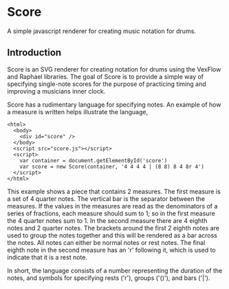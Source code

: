 Score
=====

A simple javascript renderer for creating music notation for drums.


Introduction
--------------------------------------------------

Score is an SVG renderer for creating notation for drums using the VexFlow and
Raphael libraries. The goal of Score is to provide a simple way of specifying
single-note scores for the purpose of practicing timing and improving a
musicians inner clock.

Score has a rudimentary language for specifying notes. An example of how a
measure is written helps illustrate the language,

```
<html>
  <body>
    <div id="score" />
  </body>
  <script src="score.js"></script>
  <script>
    var container = document.getElementById('score')
    var score = new Score(container, '4 4 4 4 | (8 8) 8 4 8r 4')
  </script>
</html>
```

This example shows a piece that contains 2 measures. The first measure is a set
of 4 quarter notes. The vertical bar is the separator between the measures.  If
the values in the measures are read as the denominators of a series of
fractions, each measure should sum to 1; so in the first measure the 4 quarter
notes sum to 1. In the second measure there are 4 eighth notes and 2 quarter
notes. The brackets around the first 2 eighth notes are used to group the notes
together and this will be rendered as a bar across the notes. All notes can
either be normal notes or rest notes. The final eighth note in the second
measure has an 'r' following it, which is used to indicate that it is a rest
note.

In short, the language consists of a number representing the duration of the
notes, and symbols for specifying rests ('r'), groups ('()'), and bars ('|').

